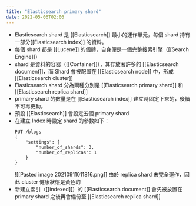 ```yaml
---
title: "Elasticsearch primary shard"
date: 2022-05-06T02:06
---
```

- Elasticsearch shard 是 [[Elasticsearch]] 最小的運作單元，每個 shard 持有一部分[[Elasticsearch index]] 的資料。
- 每個 shard 都是 [[Lucene]] 的個體，自身便是一個完整搜索引擎（[[Search Engine]]）
- shard 是資料的容器（[[Container]]），其存放著許多的 [[Elasticsearch document]]，而 Shard 會被配置在 [[Elasticsearch node]] 中，形成 [[Elasticsearch cluster]]
- Elasticsearch shard 分為兩種分別是 [[Elasticsearch primary shard]] 和 [[Elasticsearch replica shard]]
- primary shard 的數量是在 [[Elasticsearch index]] 建立時固定下來的，後續不可再更動。
- 預設 [[Elasticsearch]] 會設定五個 primary shard
- 在建立 Index 時設定 shard 的參數如下：
	```
	PUT /blogs
	{
		"settings": {
			"number_of_shards": 3,
			"number_of_replicas": 1
		}
	}
	```
	![[Pasted image 20210911011816.png]]
	由於 replica shard 未完全運作，因此 cluster 健康狀態是黃色的
- 新建立索引（[[indexed]]）的 [[Elasticsearch document]] 會先被放置在 primary shard 之後再會備份至 [[Elasticsearch replica shard]]